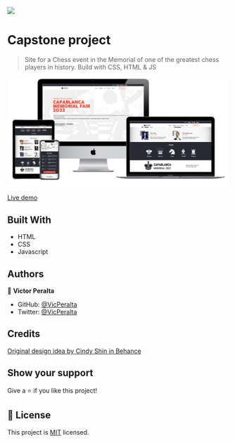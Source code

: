 ![](https://img.shields.io/badge/Microverse-blueviolet)

# Capstone project

> Site for a Chess event in the Memorial of one of the greatest chess players in history. Build with CSS, HTML & JS 

<img src="./chess.png" />


[Live demo](https://vicperalta.github.io/ChessEvent/)

## Built With

- HTML
- CSS
- Javascript

## Authors

👤 **Victor Peralta**

- GitHub: [@VicPeralta](https://github.com/VicPeralta)
- Twitter: [@VicPeralta](https://twitter.com/VicPeralta)

## Credits
[Original design idea by Cindy Shin in Behance](https://www.behance.net/gallery/29845175/CC-Global-Summit-2015)

## Show your support

Give a ⭐️ if you like this project!

## 📝 License

This project is [MIT](./MIT.md) licensed.